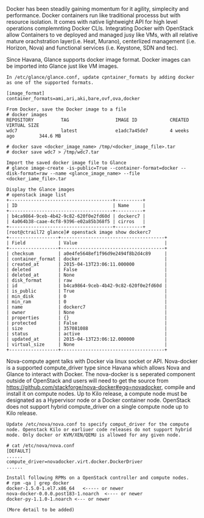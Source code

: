 Docker has been steadily gaining momentum for it agility, simplecity and performance. Docker containers run like traditional processs but with resource isolation. It comes with native lightweight API for high level operations complemnting Docker CLIs. Integrating Docker with OpenStack allow Containers to ve deployed and managed jusy like VMs, with all relative mature orachstration layer(i.e. Heat, Murano), centerlized management (i.e. Horizon, Nova) and functional services (i.e. Keystone, SDN and tec).

Since Havana, Glance supports docker image format. Docker images can be imported into Glance just like VM images.

    In /etc/glance/glance.conf, update cpntainer_formats by adding docker as one of the supported formats.
    
    [image_format]
    container_formats=ami,ari,aki,bare,ovf,ova,docker
    
    From Docker, save the Docker image to a file
    # docker images
    REPOSITORY          TAG                 IMAGE ID            CREATED             VIRTUAL SIZE
    wdc7                latest              e1adc7a45de7        4 weeks ago         344.6 MB

    # docker save <docker_image_name> /tmp/<docker_image_file>.tar
    # docker save wdc7 > /tmp/wdc7.tar
    
    Import the saved docker image file to Glance
    # glance image-create -is-public=True --container-format=docker --disk-format=raw --name <glance_image_name> --file <docker_iame_file>.tar
    
    Display the Glance images
    # openstack image list
    +--------------------------------------+----------+
    | ID                                   | Name     |
    +--------------------------------------+----------+
    | b4ca9864-9ceb-4b42-9c82-620f0e2fd60d | dockerc7 |
    | 4a064b38-caae-4cf8-9396-e02a85b368f5 | cirros   |
    +--------------------------------------+----------+
    [root@ctrail72 glance]# openstack image show dockerc7
    +------------------+--------------------------------------+
    | Field            | Value                                |
    +------------------+--------------------------------------+
    | checksum         | a0e4fe5648ef1f96d9e2494f8b2d4c89     |
    | container_format | docker                               |
    | created_at       | 2015-04-13T23:06:11.000000           |
    | deleted          | False                                |
    | deleted_at       | None                                 |
    | disk_format      | raw                                  |
    | id               | b4ca9864-9ceb-4b42-9c82-620f0e2fd60d |
    | is_public        | True                                 |
    | min_disk         | 0                                    |
    | min_ram          | 0                                    |
    | name             | dockerc7                             |
    | owner            | None                                 |
    | properties       | {}                                   |
    | protected        | False                                |
    | size             | 357081088                            |
    | status           | active                               |
    | updated_at       | 2015-04-13T23:06:12.000000           |
    | virtual_size     | None                                 |
    +------------------+--------------------------------------+
    

Nova-compute agent talks with Docker via linux socket or API. Nova-docker is a supported compute_driver type since Havana which allows Nova and Glance to interact with Docker. The nova-docker is s seperated component outside of OpenStack and users will need to get the source from https://github.com/stackforge/nova-docker#egg=novadocker, compile and install it on compute nodes. Up to Kilo release, a compute node must be designated as a Hypervisor node or a Docker container node. OpenStack does not support hybrid compute_driver on a single compute node up to Kilo release.  

    Update /etc/nova/nova.conf to specify comput_driver for the compute node. Openstack Kilo or earliuer code releases do not support hybrid mode. Only docker or KVM/XEN/QEMU is allowed for any given node.
    
    # cat /etc/nova/nova.conf
    [DEFAULT]
    ......
    compute_driver=novadocker.virt.docker.DockerDriver
    ......
    
    Install following RPMs on a OpenStack controller and compute nodes. 
    # rpm -qa | grep docker
    docker-1.5.0-1.el7.x86_64   <----- or newer
    nova-docker-0.0.0.post183-1.noarch  <---- or newer
    docker-py-1.1.0-1.noarch <--- or newer
    
    (More detail to be added)
